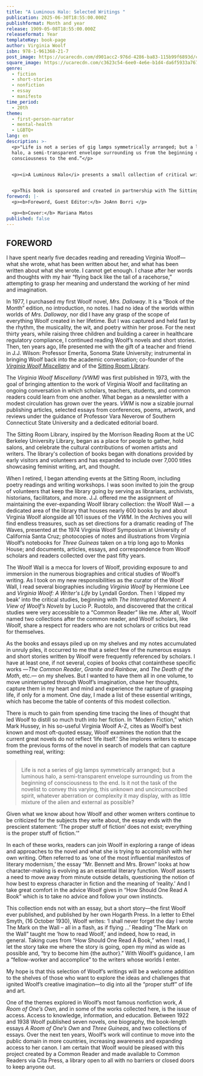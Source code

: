 ```yaml
---
title: "A Luminous Halo: Selected Writings "
publication: 2025-06-30T18:55:00.000Z
publishformat: Month and year
release: 1909-05-08T18:55:00.000Z
releaseformat: Year
templateKey: book-page
author: Virginia Woolf
isbn: 978-1-961368-21-7
post_image: https://ucarecdn.com/d901acc2-976d-4286-ba83-115b99f6893d/coming-soon.png
square_image: https://ucarecdn.com/c3623c54-6ee0-4e6e-b1d4-da6f5933a767/-/crop/666x601/0,190/-/preview/coming-soon.png
genre:
  - fiction
  - short-stories
  - nonfiction
  - essay
  - manifesto
time_period:
  - 20th
theme:
  - first-person-narrator
  - mental-health
  - LGBTQ+
lang: en
description: >-
  <p>"Life is not a series of gig lamps symmetrically arranged; but a luminous
  halo, a semi-transparent envelope surrounding us from the beginning of
  consciousness to the end.”</p>


  <p><i>A Luminous Halo</i> presents a small collection of critical writings by a titanic figure in feminist literary history: the one and only Virginia Woolf. From "Modern Fiction" to "How Should One Read a Book," "The Mark on the Wall," and more, these works are essential for any [common] reader hoping to "explore the ideas and challenges that ignited Woolf’s creative imagination—to dig into all the 'proper stuff' of life and art." Here they come together in one volume for the first time, selected and introduced by guest editor JoAnn Borri.</p>


  <p>This book is sponsored and created in partnership with The Sitting Room Library in Penngrove, California. Home to the "Woolf Wall," extensive archives related to Woolf and other women writers, and thousands of books, The Sitting Room is dedicated to literature and art by women. The library and archive is open to all and fully searchable via the Sitting Room's online catalogue.</p>
foreword: |-
  <p><b>Foreword, Guest Editor:</b> JoAnn Borri </p>

  <p><b>Cover:</b> Mariana Matos
published: false
---
```

## FOREWORD

I have spent nearly five decades reading and rereading Virginia Woolf—what she wrote, what has been written about her, and what has been written about what she wrote. I cannot get enough. I chase after her words and thoughts with my hair “flying back like the tail of a racehorse,” attempting to grasp her meaning and understand the working of her mind and imagination.

In 1977, I purchased my first Woolf novel, *Mrs. Dalloway*.  It is a “Book of the Month” edition, no introduction, no notes. I had no idea of the worlds within worlds of *Mrs. Dalloway*, nor did I have any grasp of the scope of everything Woolf created in her lifetime. But I was captured and held fast by the rhythm, the musicality, the wit, and poetry within her prose. For the next thirty years, while raising three children and building a career in healthcare regulatory compliance, I continued reading Woolf’s novels and short stories. Then, ten years ago, life presented me with the gift of a teacher and friend in J.J. Wilson: Professor Emerita, Sonoma State University; instrumental in bringing Woolf back into the academic conversation; co-founder of the *[Virginia Woolf Miscellany](<https://virginiawoolfmiscellany.wordpress.com/ >)* and of the [Sitting Room Library](https://sittingroomlibrary.org/). 

The *Virginia Woolf Miscellany (VWM)* was first published in 1973, with the goal of bringing attention to the work of Virginia Woolf and facilitating an ongoing conversation in which scholars, teachers, students, and common readers could learn from one another. What began as a newsletter with a modest circulation has grown over the years. *VWM* is now a sizable journal publishing articles, selected essays from conferences, poems, artwork, and reviews under the guidance of Professor Vara Neverow of Southern Connecticut State University and a dedicated editorial board. 

The Sitting Room Library, inspired by the Morrison Reading Room at the UC Berkeley University Library, began as a place for people to gather, hold salons, and celebrate the cultural contributions of women artists and writers. The library's collection of books began with donations provided by early visitors and volunteers and has expanded to include over 7,000 titles showcasing feminist writing, art, and thought. 

When I retired, I began attending events at the Sitting Room, including poetry readings and writing workshops. I was soon invited to join the group of volunteers that keep the library going by serving as librarians, archivists, historians, facilitators, and more.  J.J. offered me the assignment of maintaining the ever-expanding Woolf library collection: the Woolf Wall — a dedicated area of the library that houses nearly 600 books by and about Virginia Woolf alongside all 101 issues of the *VWM*.  In the Archives you will find endless treasures, such as set directions for a dramatic reading of The Waves, presented at the 1974 Virginia Woolf Symposium at University of California Santa Cruz; photocopies of notes and illustrations from Virginia Woolf’s notebooks for *Three Guineas* taken on a trip long ago to Monks House; and documents, articles, essays, and correspondence from Woolf scholars and readers collected over the past fifty years.

The Woolf Wall is a mecca for lovers of Woolf, providing exposure to and immersion in the numerous biographies and critical studies of Woolf’s writing.  As I took on my new responsibilities as the curator of the Woolf Wall, I read several biographies including *Virginia Woolf* by Hermione Lee and *Virginia Woolf: A Writer's Life* by Lyndall Gordon. Then I ‘dipped my beak’ into the critical studies, beginning with *The Interrupted Moment: A View of Woolf’s Novels* by Lucio P. Ruotolo, and discovered that the critical studies were very accessible to a “Common Reader” like me. After all, Woolf named two collections after the common reader, and Woolf scholars, like Woolf, share a respect for readers who are not scholars or critics but read for themselves. 

As the books and essays piled up on my shelves and my notes accumulated in unruly piles, it occurred to me that a select few of the numerous essays and short stories written by Woolf were frequently referenced by scholars. I have at least one, if not several, copies of books cthat containthese specific works —*The Common Reader*, *Granite and Rainbow*, and *The Death of the Moth*, etc.— on my shelves. But I wanted to have them all in one volume, to move uninterrupted through Woolf’s imagination, chase her thoughts, capture them in my heart and mind and experience the rapture of grasping life, if only for a moment.  One day, I made a list of these essential writings, which has become the table of contents of this modest collection.

There is much to gain from spending time tracing the lines of thought that led Woolf to distill so much truth into her fiction.  In “Modern Fiction,” which Mark Hussey, in his so-useful Virginia Woolf A-Z, cites as Woolf’s best known and most oft-quoted essay, Woolf examines the notion that the current great novels do not reflect ‘life itself.’ She implores writers to escape from the previous forms of the novel in search of models that can capture something real, writing:

> \
> Life is not a series of gig lamps symmetrically arranged; but a luminous halo, a semi-transparent envelope surrounding us from the beginning of consciousness to the end. Is it not the task of the novelist to convey this varying, this unknown and uncircumscribed spirit, whatever aberration or complexity it may display, with as little mixture of the alien and external as possible?

Given what we know about how Woolf and other women writers continue to be criticized for the subjects they write about, the essay ends with the prescient statement: ‘The proper stuff of fiction’ does not exist; everything is the proper stuff of fiction.’”    

In each of these works, readers can join Woolf in exploring a range of ideas and approaches to the novel and what she is trying to accomplish with her own writing.  Often referred to as ‘one of the most influential manifestos of literary modernism,’ the essay “Mr. Bennett and Mrs. Brown” looks at how character-making is evolving as an essential literary function. Woolf asserts a need to move away from minute outside details, questioning the notion of how best to express character in fiction and the meaning of ‘reality.’  And I take  great comfort in the advice Woolf gives in “How Should One Read A Book” which is to take no advice and follow your own instincts. 

This collection ends not with an essay, but a short story—the first Woolf ever published, and published by her own Hogarth Press. In a letter to Ethel Smyth, (16 October 1930), Woolf writes: ‘I shall never forget the day I wrote The Mark on the Wall – all in a flash, as if flying …’  Reading “The Mark on the Wall” taught me  ‘how to read Woolf,’ and indeed, how to read, in general.  Taking cues from “How Should One Read A Book,” when I read, I let the story take me where the story is going, open my mind as wide as possible and, “try to become him {the author}.”  With Woolf’s guidance, I am a “fellow-worker and accomplice” to the writers whose worlds I enter.     

My hope is that this selection of Woolf’s writings will be a welcome addition to the shelves of those who want to explore the ideas and challenges that ignited Woolf’s creative imagination—to dig into all the “proper stuff” of life and art.

One of the themes explored in Woolf’s most famous nonfiction work, *A Room of One’s Own*, and in some of the works collected here, is the issue of access.  Access to knowledge, information, and education. Between 1922 and 1938 Woolf published seven novels, one biography, the book-length essays *A Room of One’s Own* and *Three Guineas*, and two collections of essays.  Over the next ten years, Woolf’s work will continue to move into the public domain in more countries, increasing awareness and expanding access to her canon. I am certain that Woolf would be pleased with this project created by a Common Reader and made available to Common Readers via Cita Press, a library open to all with no barriers or closed doors to keep anyone out.
